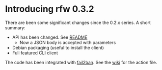 # Introducing rfw 0.3.2

There are been some significant changes since the 0.2.x series. A short summary:

- API has been changed. See [README](https://github.com/alephnull/rfw)
  + Now a JSON body is accepted with parameters
- Debian packaging (useful to install the client)
- Full featured CLI client

The code has been integrated with [fail2ban](https://fail2ban.org). See the
[wiki](https://github.com/alephnull/rfw/wiki) for the action file.
